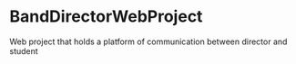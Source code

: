# BandDirectorWebProject
Web project that holds a platform of communication between director and student
